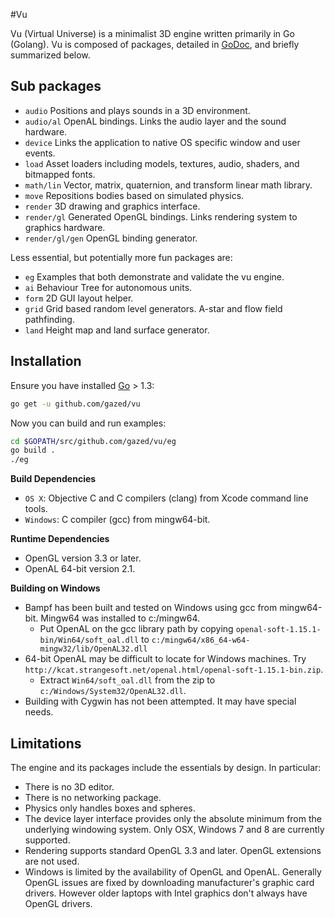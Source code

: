 <!-- Copyright © 2013-2015 Galvanized Logic Inc.                       -->
<!-- Use is governed by a BSD-style license found in the LICENSE file. -->

#Vu

Vu (Virtual Universe) is a minimalist 3D engine written primarily in Go (Golang).
Vu is composed of packages, detailed in [GoDoc](http://godoc.org/github.com/gazed/vu), and briefly summarized below.

Sub packages
--------

* ``audio`` Positions and plays sounds in a 3D environment.
* ``audio/al`` OpenAL bindings. Links the audio layer and the sound hardware.
* ``device`` Links the application to native OS specific window and user events.
* ``load`` Asset loaders including models, textures, audio, shaders, and bitmapped fonts.
* ``math/lin`` Vector, matrix, quaternion, and transform linear math library.
* ``move`` Repositions bodies based on simulated physics.
* ``render`` 3D drawing and graphics interface.
* ``render/gl`` Generated OpenGL bindings. Links rendering system to graphics hardware.
* ``render/gl/gen`` OpenGL binding generator.

Less essential, but potentially more fun packages are:

* ``eg`` Examples that both demonstrate and validate the vu engine.
* ``ai`` Behaviour Tree for autonomous units.
* ``form`` 2D GUI layout helper.
* ``grid`` Grid based random level generators. A-star and flow field pathfinding.
* ``land`` Height map and land surface generator.

Installation
-----

Ensure you have installed [Go](http://golang.org) > 1.3:

```bash
go get -u github.com/gazed/vu
```

Now you can build and run examples:

```bash
cd $GOPATH/src/github.com/gazed/vu/eg
go build .
./eg
```

**Build Dependencies**

* ``OS X``: Objective C and C compilers (clang) from Xcode command line tools.
* ``Windows``: C compiler (gcc) from mingw64-bit.

**Runtime Dependencies**

* OpenGL version 3.3 or later.
* OpenAL 64-bit version 2.1.

**Building on Windows**

* Bampf has been built and tested on Windows using gcc from mingw64-bit.
  Mingw64 was installed to c:/mingw64.
  * Put OpenAL on the gcc library path by copying
    ``openal-soft-1.15.1-bin/Win64/soft_oal.dll`` to
    ``c:/mingw64/x86_64-w64-mingw32/lib/OpenAL32.dll``
* 64-bit OpenAL may be difficult to locate for Windows machines.
  Try ``http://kcat.strangesoft.net/openal.html/openal-soft-1.15.1-bin.zip``.
  * Extract ``Win64/soft_oal.dll`` from the zip to ``c:/Windows/System32/OpenAL32.dll``.
* Building with Cygwin has not been attempted. It may have special needs.

Limitations
-----------

The engine and its packages include the essentials by design. In particular:

* There is no 3D editor.
* There is no networking package.
* Physics only handles boxes and spheres.
* The device layer interface provides only the absolute minimum from the underlying
  windowing system. Only OSX, Windows 7 and 8 are currently supported.
* Rendering supports standard OpenGL 3.3 and later. OpenGL extensions are not used.
* Windows is limited by the availability of OpenGL and OpenAL. Generally
  OpenGL issues are fixed by downloading manufacturer's graphic card drivers.
  However older laptops with Intel graphics don't always have OpenGL drivers.
